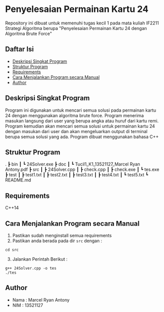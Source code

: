 # Penyelesaian Permainan Kartu 24
Repository ini dibuat untuk memenuhi tugas kecil 1 pada mata kuliah IF2211 Strategi Algoritma berupa "Penyelesaian Permainan Kartu 24 dengan Algoritma Brute Force"

## Daftar Isi
* [Deskripsi Singkat Program](#deskripsi-singkat-program)
* [Struktur Program](#struktur-program)
* [Requirements](#requirements)
* [Cara Menjalankan Program secara Manual](#cara-menjalankan-program-secara-manual)
* [Author](#author)

## Deskripsi Singkat Program
Program ini digunakan untuk mencari semua solusi pada permainan kartu 24 dengan menggunakan algoritma brute force. Program menerima masukan langsung dari user yang berupa angka atau huruf dari kartu remi. Program kemudian akan mencari semua solusi untuk permainan kartu 24 dengan masukan dari user dan akan mengeluarkan output di terminal berupa semua solusi yang ada. Program dibuat menggunakan bahasa C++

## Struktur Program
 .
 ┣ bin
 ┃ ┗ 24Solver.exe
 ┣ doc
 ┃ ┗ Tucil1_K1_13521127_Marcel Ryan Antony.pdf
 ┣ src
 ┃ ┣ 24Solver.cpp
 ┃ ┣ check.cpp
 ┃ ┣ check.exe
 ┃ ┗ tes.exe
 ┣ test
 ┃ ┣ test1.txt
 ┃ ┣ test2.txt
 ┃ ┣ test3.txt
 ┃ ┣ test4.txt
 ┃ ┗ test5.txt
 ┗ README.md
 
## Requirements
C++14
 
## Cara Menjalankan Program secara Manual
1. Pastikan sudah menginstall semua requirements
2. Pastikan anda berada pada dir `src` dengan :
```shell
cd src
```
3. Jalankan Perintah Berikut :
```shell
g++ 24Solver.cpp -o tes
./tes
```

## Author
* Nama : Marcel Ryan Antony
* NIM : 13521127
 
 
